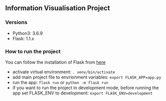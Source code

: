 ## Information Visualisation Project

### Versions

- Python3: 3.6.9
- Flask: 1.1.x

### How to run the project

You can follow the installation of Flask from [here](https://flask.palletsprojects.com/en/1.1.x/)

- activate virtual environment: `. venv/bin/activate`
- add main project file to envrionment variables: `export FLASK_APP=app.py`
- run the app: `flask run` or `python -m flask run`
- if you want to run the project in development mode, before running the app set FLASK_ENV to development: `export FLASK_ENV=development`
